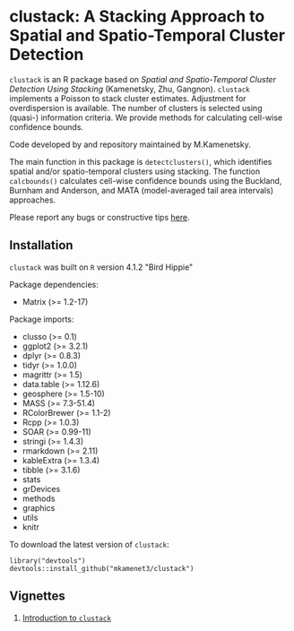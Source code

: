 # clustack: A Stacking Approach to Spatial and Spatio-Temporal Cluster Detection

`clustack` is an R package based on *Spatial and Spatio-Temporal Cluster Detection Using Stacking* (Kamenetsky, Zhu, Gangnon). `clustack` implements a Poisson to stack cluster estimates. Adjustment for overdispersion is available. The number of clusters is selected using (quasi-) information criteria. We provide methods for calculating cell-wise confidence bounds.


Code developed by and repository maintained by M.Kamenetsky.


The main function in this package is `detectclusters()`, which identifies spatial and/or spatio-temporal clusters using stacking. The function `calcbounds()` calculates cell-wise confidence bounds using the Buckland, Burnham and Anderson, and MATA (model-averaged tail area intervals) approaches.


Please report any bugs or constructive tips [here](https://github.com/mkamenet3/clustack/issues).


## Installation

`clustack` was built on `R` version 4.1.2 "Bird Hippie"

Package dependencies:

- Matrix (>= 1.2-17)

Package imports:
-  clusso (>= 0.1)
- ggplot2 (>= 3.2.1)
- dplyr (>= 0.8.3)
- tidyr (>= 1.0.0)
- magrittr (>= 1.5)
- data.table (>= 1.12.6)
- geosphere (>= 1.5-10)
- MASS (>= 7.3-51.4)
- RColorBrewer (>= 1.1-2)
- Rcpp (>= 1.0.3)
- SOAR (>= 0.99-11)
- stringi (>= 1.4.3)
- rmarkdown (>= 2.11)
- kableExtra (>= 1.3.4)
- tibble (>= 3.1.6)
- stats
- grDevices
- methods
- graphics
- utils
- knitr


To download the latest version of `clustack`:

```
library("devtools")
devtools::install_github("mkamenet3/clustack")
```

## Vignettes

1. [Introduction to `clustack`](vignettes/introclustack.html)